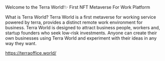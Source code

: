 Welcome to the Terra World!✨
First NFT Metaverse
For Work Platform

What is Terra World?
Terra World is a first metaverse for working service powered by terra, provides a distinct remote work environment for business. Terra World is designed to attract business people, workers and, startup founders who seek low-risk investments. Anyone can create their own businesses using Terra World and experiment with their ideas in any way they want.

https://terraoffice.world/
